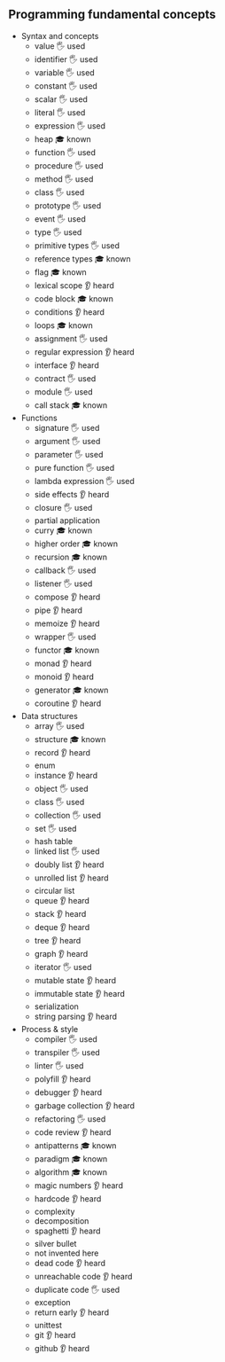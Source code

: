 ## Programming fundamental concepts

- Syntax and concepts
  - value 🖐️ used
  - identifier 🖐️ used
  - variable 🖐️ used
  - constant 🖐️ used
  - scalar 🖐️ used
  - literal 🖐️ used
  - expression 🖐️ used
  - heap 🎓 known
  - function 🖐️ used
  - procedure 🖐️ used
  - method 🖐️ used
  - class 🖐️ used
  - prototype 🖐️ used
  - event 🖐️ used
  - type 🖐️ used
  - primitive types 🖐️ used
  - reference types 🎓 known
  - flag 🎓 known
  - lexical scope 👂 heard
  - code block 🎓 known
  - conditions 👂 heard
  - loops 🎓 known
  - assignment 🖐️ used
  - regular expression 👂 heard
  - interface 👂 heard
  - contract 🖐️ used
  - module 🖐️ used
  - call stack 🎓 known
- Functions
  - signature 🖐️ used
  - argument 🖐️ used
  - parameter 🖐️ used
  - pure function 🖐️ used
  - lambda expression 🖐️ used
  - side effects 👂 heard
  - closure 🖐️ used
  - partial application
  - curry 🎓 known
  - higher order 🎓 known
  - recursion 🎓 known
  - callback 🖐️ used
  - listener 🖐️ used
  - compose 👂 heard
  - pipe 👂 heard
  - memoize 👂 heard
  - wrapper 🖐️ used
  - functor 🎓 known
  - monad 👂 heard
  - monoid 👂 heard
  - generator 🎓 known
  - coroutine 👂 heard
- Data structures
  - array 🖐️ used
  - structure 🎓 known
  - record 👂 heard
  - enum
  - instance 👂 heard
  - object 🖐️ used
  - class 🖐️ used
  - collection 🖐️ used
  - set 🖐️ used
  - hash table
  - linked list 🖐️ used
  - doubly list 👂 heard
  - unrolled list 👂 heard
  - circular list
  - queue 👂 heard
  - stack 👂 heard
  - deque 👂 heard
  - tree 👂 heard
  - graph 👂 heard
  - iterator 🖐️ used
  - mutable state 👂 heard
  - immutable state 👂 heard
  - serialization
  - string parsing 👂 heard
- Process & style
  - compiler 🖐️ used
  - transpiler 🖐️ used
  - linter 🖐️ used
  - polyfill 👂 heard
  - debugger 👂 heard
  - garbage collection 👂 heard
  - refactoring 🖐️ used
  - code review 👂 heard
  - antipatterns 🎓 known
  - paradigm 🎓 known
  - algorithm 🎓 known
  - magic numbers 👂 heard
  - hardcode 👂 heard
  - complexity
  - decomposition
  - spaghetti 👂 heard
  - silver bullet
  - not invented here
  - dead code 👂 heard
  - unreachable code 👂 heard
  - duplicate code 🖐️ used
  - exception
  - return early 👂 heard
  - unittest
  - git 👂 heard
  - github 👂 heard
 